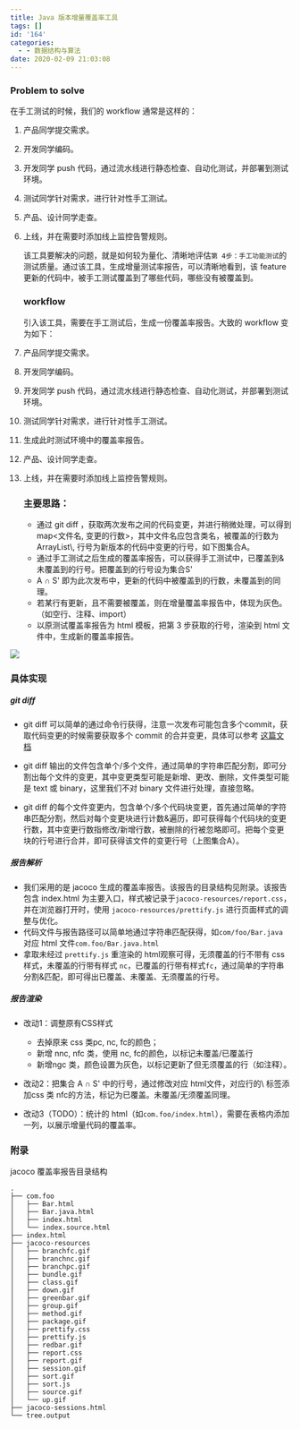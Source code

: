 ```yaml
---
title: Java 版本增量覆盖率工具
tags: []
id: '164'
categories:
  - - 数据结构与算法
date: 2020-02-09 21:03:08
---
```


### Problem to solve

在手工测试的时候，我们的 workflow 通常是这样的：

1.  产品同学提交需求。
2.  开发同学编码。
3.  开发同学 push 代码，通过流水线进行静态检查、自动化测试，并部署到测试环境。
4.  测试同学针对需求，进行针对性手工测试。
5.  产品、设计同学走查。
6.  上线，并在需要时添加线上监控告警规则。
    
    该工具要解决的问题，就是如何较为量化、清晰地评估`第 4步：手工功能测试`的测试质量。通过该工具，生成增量测试率报告，可以清晰地看到，该 feature 更新的代码中，被手工测试覆盖到了哪些代码，哪些没有被覆盖到。
    
    ### workflow
    
    引入该工具，需要在手工测试后，生成一份覆盖率报告。大致的 workflow 变为如下：
    

1.  产品同学提交需求。
2.  开发同学编码。
3.  开发同学 push 代码，通过流水线进行静态检查、自动化测试，并部署到测试环境。
4.  测试同学针对需求，进行针对性手工测试。
5.  生成此时测试环境中的覆盖率报告。
6.  产品、设计同学走查。
7.  上线，并在需要时添加线上监控告警规则。
    
    ### 主要思路：
    
    *   通过 git diff ，获取两次发布之间的代码变更，并进行稍微处理，可以得到 map<文件名, 变更的行数>，其中文件名应包含类名，被覆盖的行数为 ArrayList\\, 行号为新版本的代码中变更的行号，如下图集合A。
    *   通过手工测试之后生成的覆盖率报告，可以获得手工测试中，已覆盖到&未覆盖到的行号。把覆盖到的行号设为集合S'
    *   A ∩ S' 即为此次发布中，更新的代码中被覆盖到的行数，未覆盖到的同理。
    *   若某行有更新，且不需要被覆盖，则在增量覆盖率报告中，体现为灰色。（如空行、注释、import）
    *   以原测试覆盖率报告为 html 模板，把第 3 步获取的行号，渲染到 html 文件中，生成新的覆盖率报告。

![](http://makdon.me/wp-content/uploads/2020/02/coverage-1.png)

### 具体实现

##### git diff

*   git diff 可以简单的通过命令行获得，注意一次发布可能包含多个commit，获取代码变更的时候需要获取多个 commit 的合并变更，具体可以参考 [这篇文档](https://git-scm.com/docs/git-diff)
    
*   git diff 输出的文件包含单个/多个文件，通过简单的字符串匹配分割，即可分割出每个文件的变更，其中变更类型可能是新增、更改、删除，文件类型可能是 text 或 binary，这里我们不对 binary 文件进行处理，直接忽略。
    
*   git diff 的每个文件变更内，包含单个/多个代码块变更，首先通过简单的字符串匹配分割，然后对每个变更块进行计数&遍历，即可获得每个代码块的变更行数，其中变更行数指修改/新增行数，被删除的行被忽略即可。把每个变更块的行号进行合并，即可获得该文件的变更行号（上图集合A）。
    

##### 报告解析

*   我们采用的是 jacoco 生成的覆盖率报告。该报告的目录结构见附录。该报告包含 index.html 为主要入口，样式被记录于`jacoco-resources/report.css`，并在浏览器打开时，使用 `jacoco-resources/prettify.js` 进行页面样式的调整与优化。
*   代码文件与报告路径可以简单地通过字符串匹配获得，如`com/foo/Bar.java` 对应 html 文件`com.foo/Bar.java.html`
*   拿取未经过 `prettify.js` 重渲染的 html观察可得，无须覆盖的行不带有 css 样式，未覆盖的行带有样式 `nc`，已覆盖的行带有样式`fc`，通过简单的字符串分割&匹配，即可得出已覆盖、未覆盖、无须覆盖的行号。

##### 报告渲染

*   改动1：调整原有CSS样式
    *   去掉原来 css 类pc, nc, fc的颜色；
    *   新增 nnc, nfc 类，使用 nc, fc的颜色，以标记未覆盖/已覆盖行
    *   新增ngc 类，颜色设置为灰色，以标记更新了但无须覆盖的行（如注释）。

*   改动2：把集合 A ∩ S' 中的行号，通过修改对应 html文件，对应行的\\ 标签添加css 类 nfc的方法，标记为已覆盖。未覆盖/无须覆盖同理。
*   改动3（TODO）：统计的 html（如`com.foo/index.html`），需要在表格内添加一列，以展示增量代码的覆盖率。

### 附录

jacoco 覆盖率报告目录结构

```
.
├── com.foo
│   ├── Bar.html
│   ├── Bar.java.html
│   ├── index.html
│   └── index.source.html
├── index.html
├── jacoco-resources
│   ├── branchfc.gif
│   ├── branchnc.gif
│   ├── branchpc.gif
│   ├── bundle.gif
│   ├── class.gif
│   ├── down.gif
│   ├── greenbar.gif
│   ├── group.gif
│   ├── method.gif
│   ├── package.gif
│   ├── prettify.css
│   ├── prettify.js
│   ├── redbar.gif
│   ├── report.css
│   ├── report.gif
│   ├── session.gif
│   ├── sort.gif
│   ├── sort.js
│   ├── source.gif
│   └── up.gif
├── jacoco-sessions.html
└── tree.output
```